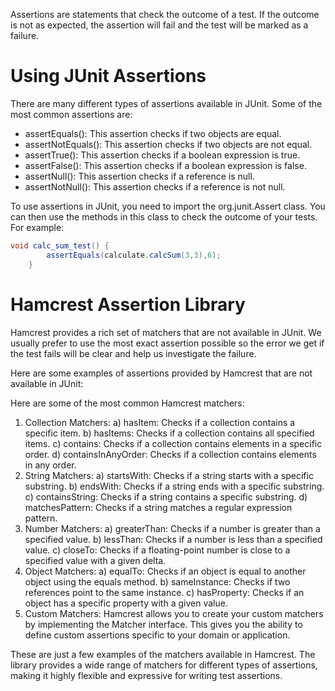 Assertions are statements that check the outcome of a test. If the outcome is not as expected, the assertion will fail and the test will be marked as a failure.

# Using JUnit Assertions
There are many different types of assertions available in JUnit. Some of the most common assertions are:
- assertEquals(): This assertion checks if two objects are equal.
- assertNotEquals(): This assertion checks if two objects are not equal.
- assertTrue(): This assertion checks if a boolean expression is true.
- assertFalse(): This assertion checks if a boolean expression is false.
- assertNull(): This assertion checks if a reference is null.
- assertNotNull(): This assertion checks if a reference is not null.

To use assertions in JUnit, you need to import the org.junit.Assert class. You can then use the methods in this class to check the outcome of your tests.
For example:
```java
void calc_sum_test() {
        assertEquals(calculate.calcSum(3,3),6);
    }
```
# Hamcrest Assertion Library
Hamcrest provides a rich set of matchers that are not available in JUnit. 
We usually prefer to use the most exact assertion possible so the error we get if the test fails will be clear and help us investigate the failure.

Here are some examples of assertions provided by Hamcrest that are not available in JUnit:

Here are some of the most common Hamcrest matchers:

1. Collection Matchers:
a) hasItem: Checks if a collection contains a specific item.
b) hasItems: Checks if a collection contains all specified items.
c) contains: Checks if a collection contains elements in a specific order.
d) containsInAnyOrder: Checks if a collection contains elements in any order.
2. String Matchers:
a) startsWith: Checks if a string starts with a specific substring.
b) endsWith: Checks if a string ends with a specific substring.
c) containsString: Checks if a string contains a specific substring.
d) matchesPattern: Checks if a string matches a regular expression pattern.
3. Number Matchers:
a) greaterThan: Checks if a number is greater than a specified value.
b) lessThan: Checks if a number is less than a specified value.
c) closeTo: Checks if a floating-point number is close to a specified value with a given delta.
4. Object Matchers:
a) equalTo: Checks if an object is equal to another object using the equals method.
b) sameInstance: Checks if two references point to the same instance.
c) hasProperty: Checks if an object has a specific property with a given value.
5. Custom Matchers:
Hamcrest allows you to create your custom matchers by implementing the Matcher interface. This gives you the ability to define custom assertions specific to your domain or application.

These are just a few examples of the matchers available in Hamcrest. The library provides a wide range of matchers for different types of assertions, making it highly flexible and expressive for writing test assertions.
